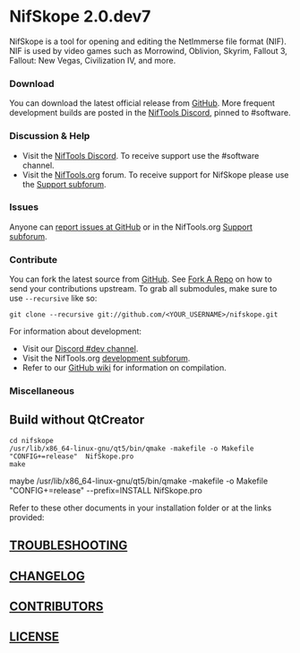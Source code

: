 ﻿# NifSkope 2.0.dev7

NifSkope is a tool for opening and editing the NetImmerse file format (NIF). NIF is used by video games such as Morrowind, Oblivion, Skyrim, Fallout 3, Fallout: New Vegas, Civilization IV, and more. 

### Download

You can download the latest official release from [GitHub](https://github.com/niftools/nifskope/releases). More frequent development builds are posted in the [NifTools Discord](https://discord.gg/ZFjdN4x), pinned to #software.


### Discussion & Help

- Visit the [NifTools Discord](https://discord.gg/ZFjdN4x). To receive support use the #software channel.
- Visit the [NifTools.org](https://forum.niftools.org/) forum. To receive support for NifSkope please use the [Support subforum](https://forum.niftools.org/24-nifskope/).

### Issues

Anyone can [report issues at GitHub](https://github.com/niftools/nifskope/issues) or in the NifTools.org [Support subforum](https://forum.niftools.org/24-nifskope/).


### Contribute

You can fork the latest source from [GitHub](https://github.com/niftools/nifskope). See [Fork A Repo](https://help.github.com/articles/fork-a-repo) on how to send your contributions upstream. To grab all submodules, make sure to use `--recursive` like so:

```
git clone --recursive git://github.com/<YOUR_USERNAME>/nifskope.git
```

For information about development:

- Visit our [Discord #dev channel](https://discord.gg/zvWZrrJ).
- Visit the NifTools.org [development subforum](https://forum.niftools.org/6-nifskope-development/).
- Refer to our [GitHub wiki](https://github.com/niftools/nifskope/wiki#wiki-development) for information on compilation.  


### Miscellaneous

## Build without QtCreator
```
cd nifskope
/usr/lib/x86_64-linux-gnu/qt5/bin/qmake -makefile -o Makefile "CONFIG+=release"  NifSkope.pro
make
```

maybe
/usr/lib/x86_64-linux-gnu/qt5/bin/qmake -makefile -o Makefile "CONFIG+=release" --prefix=INSTALL  NifSkope.pro

Refer to these other documents in your installation folder or at the links provided:

## [TROUBLESHOOTING](https://github.com/niftools/nifskope/blob/develop/TROUBLESHOOTING.md)

## [CHANGELOG](https://github.com/niftools/nifskope/blob/develop/CHANGELOG.md)

## [CONTRIBUTORS](https://github.com/niftools/nifskope/blob/develop/CONTRIBUTORS.md)
 
## [LICENSE](https://github.com/niftools/nifskope/blob/develop/LICENSE.md)

